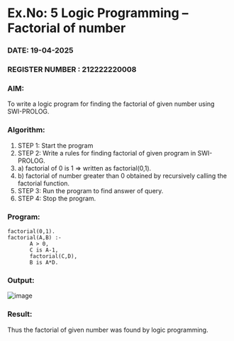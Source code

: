 # Ex.No: 5   Logic Programming – Factorial of number   
### DATE: 19-04-2025                                                                         
### REGISTER NUMBER : 212222220008
### AIM: 
To  write  a logic program for finding the factorial of given number using SWI-PROLOG. 
### Algorithm:
1. STEP 1: Start the program
2. STEP 2:  Write a rules for finding factorial of given program in SWI-PROLOG.
3.   a)	factorial of 0 is 1 => written as factorial(0,1).
4.   b)	factorial of number greater than 0 obtained by recursively calling the factorial    function.
5. STEP 3: Run the program  to find answer of  query.
6. STEP 4: Stop the program.

### Program:
```
factorial(0,1).
factorial(A,B) :-  
       A > 0, 
       C is A-1,
       factorial(C,D),
       B is A*D.
```

### Output:
![image](https://github.com/user-attachments/assets/201aebf9-819a-449c-b154-4e2fe7cbb146)



### Result:
Thus the factorial of given number was found by logic programming. 
